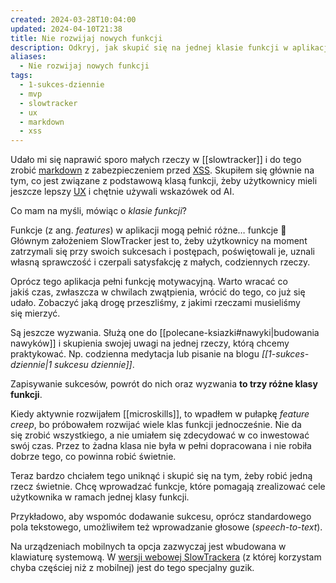 ```yaml
---
created: 2024-03-28T10:04:00
updated: 2024-04-10T21:38
title: Nie rozwijaj nowych funkcji
description: Odkryj, jak skupić się na jednej klasie funkcji w aplikacji, aby zapewnić lepsze doświadczenie użytkownika i uniknąć pułapki feature creep. Dowiedz się, jak wprowadzać funkcje, które pomagają zrealizować cele użytkownika w ramach jednej klasy funkcji.
aliases:
  - Nie rozwijaj nowych funkcji
tags:
  - 1-sukces-dziennie
  - mvp
  - slowtracker
  - ux
  - markdown
  - xss
---
```

Udało mi się naprawić sporo małych rzeczy w [[slowtracker]] i do tego zrobić [markdown](https://pl.wikipedia.org/wiki/Markdown) z zabezpieczeniem przed [XSS](https://pl.wikipedia.org/wiki/Cross-site_scripting). Skupiłem się głównie na tym, co jest związane z podstawową klasą funkcji, żeby użytkownicy mieli jeszcze lepszy [UX](https://pl.wikipedia.org/wiki/User_experience) i chętnie używali wskazówek od AI.

Co mam na myśli, mówiąc o _klasie funkcji_?

Funkcje (z ang. _features_) w aplikacji mogą pełnić różne… funkcje 🙂 Głównym założeniem SlowTracker jest to, żeby użytkownicy na moment zatrzymali się przy swoich sukcesach i postępach, poświętowali je, uznali własną sprawczość i czerpali satysfakcję z małych, codziennych rzeczy.

Oprócz tego aplikacja pełni funkcję motywacyjną. Warto wracać co jakiś czas, zwłaszcza w chwilach zwątpienia, wrócić do tego, co już się udało. Zobaczyć jaką drogę przeszliśmy, z jakimi rzeczami musieliśmy się mierzyć.

Są jeszcze wyzwania. Służą one do [[polecane-ksiazki#nawyki|budowania nawyków]] i skupienia swojej uwagi na jednej rzeczy, którą chcemy praktykować. Np. codzienna medytacja lub pisanie na blogu _[[1-sukces-dziennie|1 sukcesu dziennie]]_.

Zapisywanie sukcesów, powrót do nich oraz wyzwania **to trzy różne klasy funkcji**.

Kiedy aktywnie rozwijałem [[microskills]], to wpadłem w pułapkę _feature creep_, bo próbowałem rozwijać wiele klas funkcji jednocześnie. Nie da się zrobić wszystkiego, a nie umiałem się zdecydować w co inwestować swój czas. Przez to żadna klasa nie była w pełni dopracowana i nie robiła dobrze tego, co powinna robić świetnie.

Teraz bardzo chciałem tego uniknąć i skupić się na tym, żeby robić jedną rzecz świetnie. Chcę wprowadzać funkcje, które pomagają zrealizować cele użytkownika w ramach jednej klasy funkcji.

Przykładowo, aby wspomóc dodawanie sukcesu, oprócz standardowego pola tekstowego, umożliwiłem też wprowadzanie głosowe (_speech-to-text_).

Na urządzeniach mobilnych ta opcja zazwyczaj jest wbudowana w klawiaturę systemową. W [wersji webowej SlowTrackera](https://app.slowtracker.com/) (z której korzystam chyba częściej niż z mobilnej) jest do tego specjalny guzik.